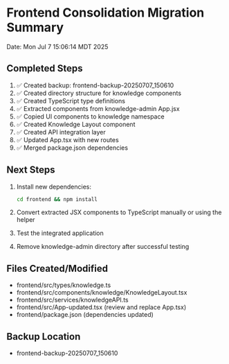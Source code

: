# Frontend Consolidation Migration Summary

Date: Mon Jul  7 15:06:14 MDT 2025

## Completed Steps

1. ✅ Created backup: frontend-backup-20250707_150610
2. ✅ Created directory structure for knowledge components
3. ✅ Created TypeScript type definitions
4. ✅ Extracted components from knowledge-admin App.jsx
5. ✅ Copied UI components to knowledge namespace
6. ✅ Created Knowledge Layout component
7. ✅ Created API integration layer
8. ✅ Updated App.tsx with new routes
9. ✅ Merged package.json dependencies

## Next Steps

1. Install new dependencies:
   ```bash
   cd frontend && npm install
   ```

2. Convert extracted JSX components to TypeScript manually or using the helper

3. Test the integrated application

4. Remove knowledge-admin directory after successful testing

## Files Created/Modified

- frontend/src/types/knowledge.ts
- frontend/src/components/knowledge/KnowledgeLayout.tsx
- frontend/src/services/knowledgeAPI.ts
- frontend/src/App-updated.tsx (review and replace App.tsx)
- frontend/package.json (dependencies updated)

## Backup Location

- frontend-backup-20250707_150610
